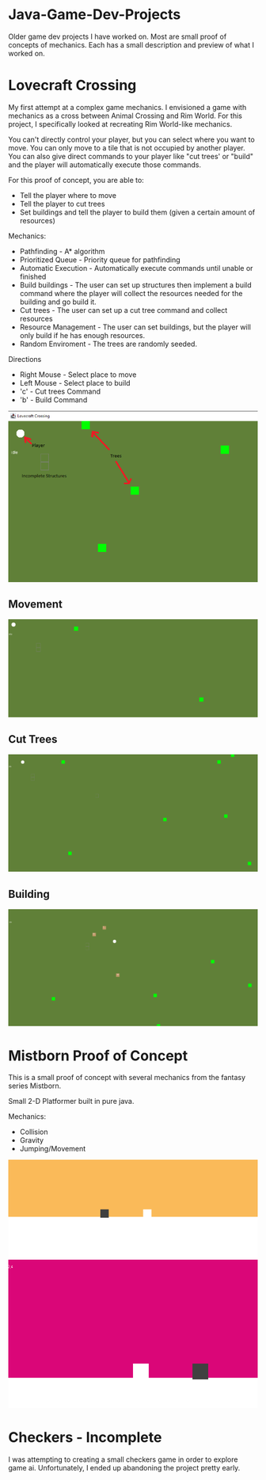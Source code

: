# Java-Game-Dev-Projects
Older game dev projects I have worked on. Most are small proof of concepts of mechanics. Each has a small description and preview of what I worked on.

# Lovecraft Crossing

My first attempt at a complex game mechanics. I envisioned a game with mechanics as a cross between Animal Crossing and Rim World. For this project, I specifically looked at recreating Rim World-like mechanics.

You can't directly control  your player, but you can select where you want to move. You can only move to a tile that is not occupied by another player. You can also give direct commands to your player like "cut trees' or "build" and the player will automatically execute those commands.

For this proof of concept, you are able to:
* Tell the player where to move
* Tell the player to cut trees
* Set buildings and tell the player to build them (given a certain amount of resources)

Mechanics:
* Pathfinding - A* algorithm
* Prioritized Queue - Priority queue for pathfinding
* Automatic Execution - Automatically execute commands until unable or finished
* Build buildings - The user can set up structures then implement a build command where the player will collect the resources needed for the building and go build it.
* Cut trees - The user can set up a cut tree command and collect resources
* Resource Management - The user can set buildings, but the player will only build if he has enough resources.
* Random Enviroment - The trees are randomly seeded.


Directions
* Right Mouse - Select place to move
* Left Mouse - Select place to build
* 'c' - Cut trees Command
* 'b' - Build Command


![Diagram](Lovecraft_Crossing/lovecraft-ss-diagram.png)
## Movement
![Movement](Lovecraft_Crossing/lovecraft-ss-movement.gif)
## Cut Trees
![Cut Tree](Lovecraft_Crossing/lovecraft-ss-cuttingwood.gif)
## Building
![Building](Lovecraft_Crossing/lovecraft-ss-building.gif)


# Mistborn Proof of Concept

This is a small proof of concept with several mechanics from the fantasy series Mistborn.

Small 2-D Platformer built in pure java. 

Mechanics:
* Collision
* Gravity
* Jumping/Movement

![Gif](Mistborn/screenshot2.gif)
![Screenshot](Mistborn/ss1.png)

# Checkers - Incomplete

I was attempting to creating a small checkers game in order to explore game ai. 
Unfortunately, I ended up abandoning the project pretty early.